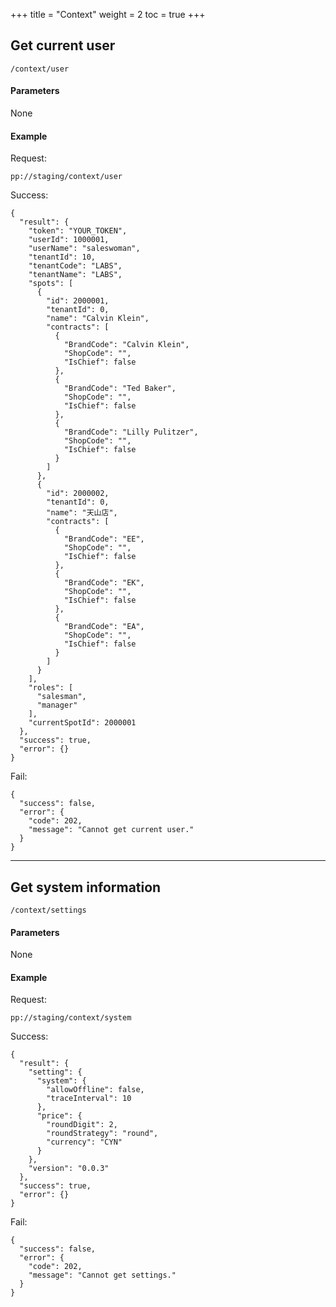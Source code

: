 +++
title = "Context"
weight = 2
toc = true
+++

## Get current user

`/context/user`

#### Parameters

None

#### Example

Request:

`pp://staging/context/user`

Success:

```
{
  "result": {
    "token": "YOUR_TOKEN",
    "userId": 1000001,
    "userName": "saleswoman",
    "tenantId": 10,
    "tenantCode": "LABS",
    "tenantName": "LABS",
    "spots": [
      {
        "id": 2000001,
        "tenantId": 0,
        "name": "Calvin Klein",
        "contracts": [
          {
            "BrandCode": "Calvin Klein",
            "ShopCode": "",
            "IsChief": false
          },
          {
            "BrandCode": "Ted Baker",
            "ShopCode": "",
            "IsChief": false
          },
          {
            "BrandCode": "Lilly Pulitzer",
            "ShopCode": "",
            "IsChief": false
          }
        ]
      },
      {
        "id": 2000002,
        "tenantId": 0,
        "name": "天山店",
        "contracts": [
          {
            "BrandCode": "EE",
            "ShopCode": "",
            "IsChief": false
          },
          {
            "BrandCode": "EK",
            "ShopCode": "",
            "IsChief": false
          },
          {
            "BrandCode": "EA",
            "ShopCode": "",
            "IsChief": false
          }
        ]
      }
    ],
    "roles": [
      "salesman",
      "manager"
    ],
    "currentSpotId": 2000001
  },
  "success": true,
  "error": {}
}
```

Fail:

```
{
  "success": false,
  "error": {
    "code": 202,
    "message": "Cannot get current user."
  }
}
```

---


## Get system information

`/context/settings`

#### Parameters

None

#### Example

Request:

`pp://staging/context/system`

Success:

```
{
  "result": {
    "setting": {
      "system": {
        "allowOffline": false,
        "traceInterval": 10
      },
      "price": {
        "roundDigit": 2,
        "roundStrategy": "round",
        "currency": "CYN"
      }
    },
    "version": "0.0.3"
  },
  "success": true,
  "error": {}
}
```

Fail:

```
{
  "success": false,
  "error": {
    "code": 202,
    "message": "Cannot get settings."
  }
}
```